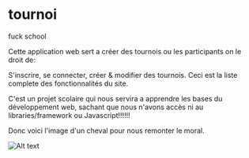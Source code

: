 # tournoi
fuck school

Cette application web sert a créer des tournois ou les
participants on le droit de:

S'inscrire, se connecter, créer & modifier des tournois. Ceci est la
liste complete des fonctionnalités du site.

C'est un projet scolaire qui nous servira a apprendre les bases du
développement web, sachant que nous n'avons accès ni au
libraries/framework ou Javascript!!!!!!

Donc voici l'image d'un cheval pour nous remonter le moral.

![Alt text](https://img.pixers.pics/pho_wat(s3:700/FO/57/67/78/11/700_FO57677811_0a398ba344d8fa53c20ba32a86a5f64f.jpg,700,467,cms:2018/10/5bd1b6b8d04b8_220x50-watermark.png,over,480,417,jpg)/papiers-peints-happy-horse-rouler-dans-l-39-herbe.jpg.jpg)
